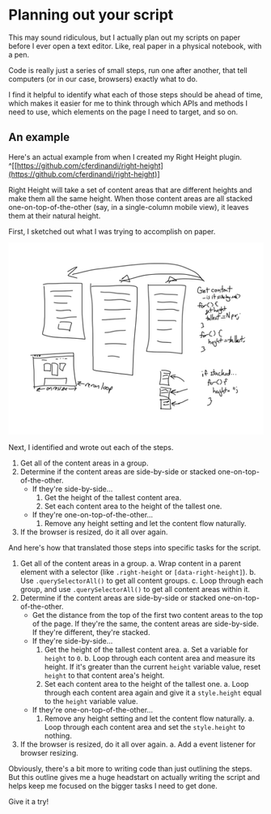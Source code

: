 
# Planning out your script

This may sound ridiculous, but I actually plan out my scripts on paper before I ever open a text editor. Like, real paper in a physical notebook, with a pen.

Code is really just a series of small steps, run one after another, that tell computers (or in our case, browsers) exactly what to do.

I find it helpful to identify what each of those steps should be ahead of time, which makes it easier for me to think through which APIs and methods I need to use, which elements on the page I need to target, and so on.

## An example

Here's an actual example from when I created my Right Height plugin. ^[[https://github.com/cferdinandi/right-height](https://github.com/cferdinandi/right-height)]

Right Height will take a set of content areas that are different heights and make them all the same height. When those content areas are all stacked one-on-top-of-the-other (say, in a single-column mobile view), it leaves them at their natural height.

First, I sketched out what I was trying to accomplish on paper.

![Sketching out rightHeight.js](assets/img/right-height.jpg)

Next, I identified and wrote out each of the steps.

1. Get all of the content areas in a group.
2. Determine if the content areas are side-by-side or stacked one-on-top-of-the-other.
	- If they're side-by-side...
		1. Get the height of the tallest content area.
		2. Set each content area to the height of the tallest one.
	- If they're one-on-top-of-the-other...
		1. Remove any height setting and let the content flow naturally.
3. If the browser is resized, do it all over again.

And here's how that translated those steps into specific tasks for the script.

1. Get all of the content areas in a group.
	a. Wrap content in a parent element with a selector (like `.right-height` or `[data-right-height]`).
	b. Use `.querySelectorAll()` to get all content groups.
	c. Loop through each group, and use `.querySelectorAll()` to get all content areas within it.
2. Determine if the content areas are side-by-side or stacked one-on-top-of-the-other.
	- Get the distance from the top of the first two content areas to the top of the page. If they're the same, the content areas are side-by-side. If they're different, they're stacked.
	- If they're side-by-side...
		1. Get the height of the tallest content area.
			a. Set a variable for `height` to `0`.
			b. Loop through each content area and measure its height. If it's greater than the current `height` variable value, reset `height` to that content area's height.
		2. Set each content area to the height of the tallest one.
			a. Loop through each content area again and give it a `style.height` equal to the `height` variable value.
	- If they're one-on-top-of-the-other...
		1. Remove any height setting and let the content flow naturally.
			a. Loop through each content area and set the `style.height` to nothing.
3. If the browser is resized, do it all over again.
	a. Add a event listener for browser resizing.

Obviously, there's a bit more to writing code than just outlining the steps. But this outline gives me a huge headstart on actually writing the script and helps keep me focused on the bigger tasks I need to get done.

Give it a try!